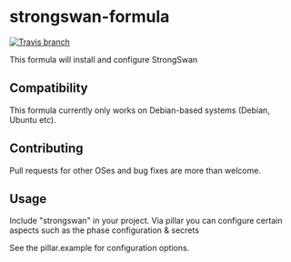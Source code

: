# strongswan-formula

[![Travis branch](https://img.shields.io/travis/Enrise/strongswan-formula/master.svg?style=flat-square)](https://travis-ci.org/Enrise/strongswan-formula)

This formula will install and configure StrongSwan

## Compatibility

This formula currently only works on Debian-based systems (Debian, Ubuntu etc).

## Contributing

Pull requests for other OSes and bug fixes are more than welcome.

## Usage

Include "strongswan" in your project.
Via pillar you can configure certain aspects such as the phase configuration & secrets

See the pillar.example for configuration options.
